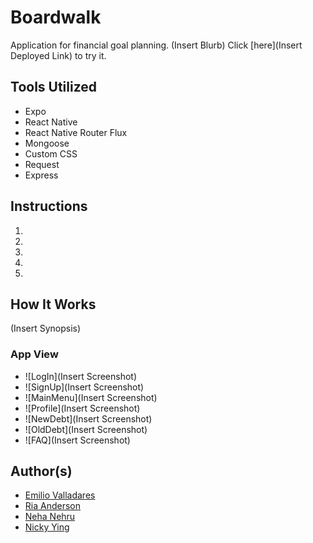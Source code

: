 # Boardwalk

Application for financial goal planning. (Insert Blurb) Click [here](Insert Deployed Link) to try it.

## Tools Utilized
* Expo
* React Native
* React Native Router Flux
* Mongoose
* Custom CSS
* Request
* Express

## Instructions
1. 
2. 
3. 
4. 
5. 

## How It Works
(Insert Synopsis)

### App View
* ![LogIn](Insert Screenshot)
* ![SignUp](Insert Screenshot)
* ![MainMenu](Insert Screenshot)
* ![Profile](Insert Screenshot)
* ![NewDebt](Insert Screenshot)
* ![OldDebt](Insert Screenshot)
* ![FAQ](Insert Screenshot)

## Author(s)
* [Emilio Valladares](https://github.com/emiliov1/)
* [Ria Anderson](https://github.com/RiaAnderson/)
* [Neha Nehru](https://github.com/Neha039/)
* [Nicky Ying](https://github.com/supercarboy88/)

